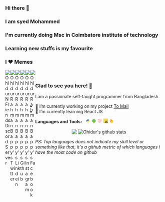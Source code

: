 ### Hi there 👋
### I am syed Mohammed 
### I'm currently doing Msc in Coimbatore institute of technology
### Learning new stuffs is my favourite
### I ❤️ Memes

<a href="https://discord.gg/6uvgmNa">
  <img align="left" alt="Ohidur N Friends Discord Server" width="16px" src="https://cdn.jsdelivr.net/npm/simple-icons@v3/icons/discord.svg" />
</a>
<a href="https://twitter.com/ohidurbappy">
  <img align="left" alt="Ohidur Rahman Bappy's Twitter" width="16px" src="https://cdn.jsdelivr.net/npm/simple-icons@v3/icons/twitter.svg" />
</a>
<a href="https://www.linkedin.com/in/ohidurbappy/">
  <img align="left" alt="Ohidur Rahman Bappy's Linkdein" width="16px" src="https://cdn.jsdelivr.net/npm/simple-icons@v3/icons/linkedin.svg" />
</a>
<a href="https://github.com/ohidurbappy">
  <img align="left" alt="Ohidur Rahman Bappy's Github" width="16px" src="https://cdn.jsdelivr.net/npm/simple-icons@v3/icons/github.svg" />
</a>
<a href="https://instagram.com/ohidurbappy/">
  <img align="left" alt="Ohidur Rahman Bappy's Instagram" width="16px" src="https://cdn.jsdelivr.net/npm/simple-icons@v3/icons/instagram.svg" />
</a>
<a href="https://www.facebook.com/ohidurbappy/">
  <img align="left" alt="Ohidur Rahman Bappy's Facebook" width="16px" src="https://cdn.jsdelivr.net/npm/simple-icons@v3/icons/facebook.svg" />
</a>

<br />


### Glad to see you here! 🤩 &nbsp;

I am a passionate self-taught programmer from Bangladesh.
- 🔭 I’m currently working on my project [To Mail](https://github.com/ohidurbappy/ToMail)
- 🌱 I’m currently learning React JS
<!-- - 👯 I’m looking to collaborate on [Mardown Editor - Editor.md](https://github.com/ohidurbappy/editor.md)
- 💬 Ask me about anything [here](https://github.com/ohidurbappy/ohidurbappy/issues)
- 📫 How to reach me: me@ohidur.com <br>
- 🥅 2020 Goals: Contribute more to Open Source projects -->

**Languages and Tools:** &nbsp;
<code><img height="15" src="https://raw.githubusercontent.com/github/explore/80688e429a7d4ef2fca1e82350fe8e3517d3494d/topics/python/python.png"></code>
<code><img height="15" src="https://raw.githubusercontent.com/github/explore/80688e429a7d4ef2fca1e82350fe8e3517d3494d/topics/android/android.png"></code>
<code><img height="15" src="https://raw.githubusercontent.com/github/explore/56a826d05cf762b2b50ecbe7d492a839b04f3fbf/topics/laravel/laravel.png"></code>
<code><img height="15" src="https://raw.githubusercontent.com/github/explore/80688e429a7d4ef2fca1e82350fe8e3517d3494d/topics/javascript/javascript.png"></code>
<code><img height="15" src="https://raw.githubusercontent.com/github/explore/80688e429a7d4ef2fca1e82350fe8e3517d3494d/topics/firebase/firebase.png"></code>


<p align="center">
  <img align="center" src="https://github-readme-stats.vercel.app/api/top-langs/?username=ohidurbappy&theme=radical&hide_langs_below=1&layout=compact" />
  <img align="center" src="https://github-readme-stats.vercel.app/api?username=ohidurbappy&show_icons=true&theme=radical&line_height=21" alt="Ohidur's github stats"/>
</p>

*PS: Top languages does not indicate my skill level or something like that, it's a github metric of which languages i have the most code on github*

<br />


<!--
**syedn22/syedn22** is a ✨ _special_ ✨ repository because its `README.md` (this file) appears on your GitHub profile.

Here are some ideas to get you started:

- 🔭 I’m currently working on ...
- 🌱 I’m currently learning ...
- 👯 I’m looking to collaborate on ...
- 🤔 I’m looking for help with ...
- 💬 Ask me about ...
- 📫 How to reach me: ...
- 😄 Pronouns: ...
- ⚡ Fun fact: ...
-->
